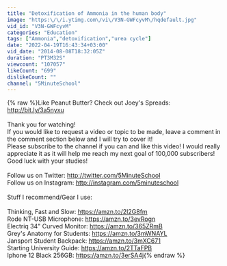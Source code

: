 ```yaml
---
title: "Detoxification of Ammonia in the human body"
image: "https:\/\/i.ytimg.com\/vi\/V3N-GWFcyvM\/hqdefault.jpg"
vid_id: "V3N-GWFcyvM"
categories: "Education"
tags: ["Ammonia","detoxification","urea cycle"]
date: "2022-04-19T16:43:34+03:00"
vid_date: "2014-08-08T18:32:05Z"
duration: "PT3M32S"
viewcount: "107057"
likeCount: "699"
dislikeCount: ""
channel: "5MinuteSchool"
---
```

{% raw %}Like Peanut Butter? Check out Joey's Spreads: <a rel="nofollow" target="blank" href="http://bit.ly/3a5nyxu">http://bit.ly/3a5nyxu</a><br /><br />Thank you for watching! <br />If you would like to request a video or topic to be made, leave a comment in the comment section below and I will try to cover it!<br />Please subscribe to the channel if you can and like this video!   I would really appreciate it as it will help me reach my next goal of 100,000 subscribers!<br />Good luck with your studies!<br /><br />Follow us on Twitter: <a rel="nofollow" target="blank" href="http://twitter.com/5MinuteSchool">http://twitter.com/5MinuteSchool</a><br />Follow us on Instagram: <a rel="nofollow" target="blank" href="http://instagram.com/5minuteschool">http://instagram.com/5minuteschool</a><br /><br />Stuff I recommend/Gear I use:<br /><br />Thinking, Fast and Slow: <a rel="nofollow" target="blank" href="https://amzn.to/2I2G8fm">https://amzn.to/2I2G8fm</a><br />Rode NT-USB Microphone: <a rel="nofollow" target="blank" href="https://amzn.to/3evRogn">https://amzn.to/3evRogn</a><br />Electriq 34&quot; Curved Monitor: <a rel="nofollow" target="blank" href="https://amzn.to/365ZRmB">https://amzn.to/365ZRmB</a><br />Grey's Anatomy for Students: <a rel="nofollow" target="blank" href="https://amzn.to/3mWNAYL">https://amzn.to/3mWNAYL</a><br />Jansport Student Backpack: <a rel="nofollow" target="blank" href="https://amzn.to/3mXC671">https://amzn.to/3mXC671</a><br />Starting University Guide: <a rel="nofollow" target="blank" href="https://amzn.to/2TTaFPB">https://amzn.to/2TTaFPB</a><br />Iphone 12 Black 256GB: <a rel="nofollow" target="blank" href="https://amzn.to/3erSA4j">https://amzn.to/3erSA4j</a>{% endraw %}
